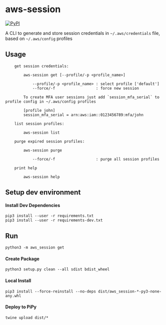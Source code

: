 # aws-session

[![PyPI](https://img.shields.io/pypi/v/aws-session)](https://pypi.org/project/aws-session/)

A CLI to generate and store session credentials in `~/.aws/credentials` file, based on `~/.aws/config` profiles

## Usage
```
    get session credentials:

        aws-session get [--profile/-p <profile_name>]
        
            --profile/-p <profile_name> : select profile ['default']
            --force/-f                  : force new session
            
        To create MFA user sessions just add `session_mfa_serial` to profile config in ~/.aws/config profiles
        
        [profile john]
        session_mfa_serial = arn:aws:iam::0123456789:mfa/john
            
    list session profiles:

        aws-session list
        
    purge expired session profiles:

        aws-session purge
        
            --force/-f                  : purge all session profiles

    print help

        aws-session help
```

## Setup dev environment

#### Install Dev Dependencies
```
pip3 install --user -r requirements.txt
pip3 install --user -r requirements-dev.txt
```

## Run
`python3 -m aws_session get`

#### Create Package
`python3 setup.py clean --all sdist bdist_wheel` 

#### Local Install
`pip3 install --force-reinstall --no-deps dist/aws_session-*-py3-none-any.whl`

#### Deploy to PiPy
`twine upload dist/*`
